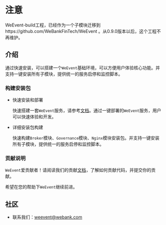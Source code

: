 # 注意
WeEvent-build工程，已经作为一个子模块迁移到https://github.com/WeBankFinTech/WeEvent 。从0.9.0版本以后，这个工程不再维护。

## 介绍
通过快速安装，可以搭建一个`WeEvent`基础环境，可以方便用户体验核心功能。并支持一键安装所有子模块，提供统一的服务启停和监控脚本。

### 构建安装包
- 快速安装和部署

    快速搭建一套`WeEvent`服务，请参考[文档](https://weeventdoc.readthedocs.io/zh_CN/latest/install/quickinstall.html)。通过一键部署的`WeEvent`服务，用户可以快速体验和开发。
- 详细安装包构建

    快速构建`Broker`模块、`Governance`模块、`Nginx`模块安装包。并支持一键安装所有子模块，提供统一的服务启停和监控脚本。


### 贡献说明
`WeEvent`爱贡献者！请阅读我们的贡献[文档](https://github.com/WeBankFinTech/WeEvent-governance/blob/master/CONTRIBUTING.md)，了解如何贡献代码，并提交你的贡献。

希望在您的帮助下`WeEvent`继续前进。


## 社区
- 联系我们：weevent@webank.com

